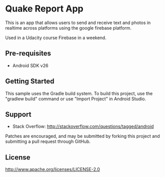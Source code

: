 Quake Report App
===================================

This is an app that allows users to send and receive text and photos 
in realtime across platforms using the google firebase platform.


Used in a Udacity course Firebase in a weekend.


Pre-requisites
--------------

- Android SDK v26


Getting Started
---------------

This sample uses the Gradle build system. To build this project, use the
"gradlew build" command or use "Import Project" in Android Studio.

Support
-------

- Stack Overflow: http://stackoverflow.com/questions/tagged/android

Patches are encouraged, and may be submitted by forking this project and
submitting a pull request through GitHub.


License
-------

http://www.apache.org/licenses/LICENSE-2.0
